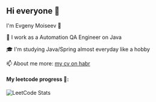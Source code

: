 ## Hi everyone 👋 
I'm Evgeny Moiseev :cactus:

:bank: I work as a Automation QA Engineer on Java

🎓 I'm studying Java/Spring almost everyday like a hobby

📫 About me more: [my cv on habr](https://career.habr.com/funnyicecream)

#### My leetcode progress 🙈:
![LeetCode Stats](https://leetcard.jacoblin.cool/Evgeniy_Moiseev?border=0&heme=light&font=Lexend%20Giga)

